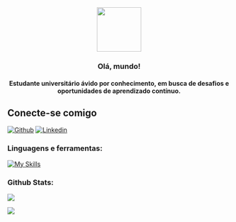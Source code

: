 <div id="header" align="center">
  <img src="https://media.giphy.com/media/fByehYIrOIzO8XolJK/giphy.gif" width="100"/>
</div>

<h3 align="center">Olá, mundo!</h3>

<h4 align="center">Estudante universitário ávido por conhecimento, em busca de desafios e oportunidades de aprendizado contínuo.</h4>


## Conecte-se comigo
[![Github](https://img.shields.io/badge/github-%23121011.svg?style=for-the-badge&logo=github&logoColor=white)](https://github.com/henriquezanca)
[![Linkedin](https://img.shields.io/badge/LinkedIn-%23121011?style=for-the-badge&logo=linkedin&logoColor=white)](https://www.linkedin.com/in/henrique-zanca-1b04381a3/)


<h3 align="left">Linguagens e ferramentas:</h3>

[![My Skills](https://skillicons.dev/icons?i=java,python,linux,html,css,git)](https://skillicons.dev)



<h3 align="left">Github Stats:</h3>
<div><div>

![](https://github-readme-stats-sigma-five.vercel.app/api/top-langs/?username=henriquezanca&layout=compact&theme=nord)

![](https://github-readme-stats-sigma-five.vercel.app/api?username=henriquezanca&show_icons=true&theme=nord)


